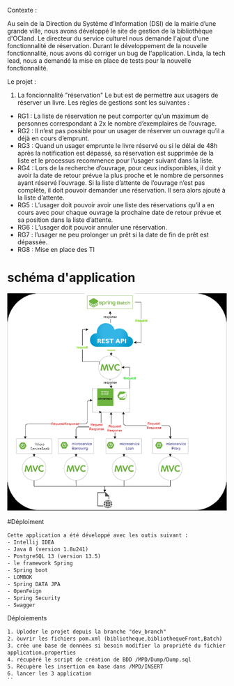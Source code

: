 Contexte :

Au sein de la Direction du Système d’Information (DSI) de 
la mairie d’une grande ville, nous avons développé 
le site de gestion de la bibliothèque d'OCland. 
Le directeur du service culturel nous demande l'ajout d'une fonctionnalité de réservation. 
Durant le développement de la nouvelle fonctionnalité, nous avons dû corriger un bug de l'application. Linda, la tech lead, nous a demandé la mise en place de tests pour la nouvelle fonctionnalité.

Le projet :
1) La foncionnalité "réservation"
   Le but est de permettre aux usagers de réserver un livre. Les règles de gestions sont les suivantes :

- RG1 : La liste de réservation ne peut comporter qu’un maximum de personnes correspondant à 2x le nombre d’exemplaires de l’ouvrage.
- RG2 : Il n’est pas possible pour un usager de réserver un ouvrage qu’il a déjà en cours d’emprunt.
- RG3 : Quand un usager emprunte le livre réservé ou si le délai de 48h après la notification est dépassé, sa réservation est supprimée de la liste et le processus recommence pour l’usager suivant dans la liste.
- RG4 : Lors de la recherche d’ouvrage, pour ceux indisponibles, il doit y avoir la date de retour prévue la plus proche et le nombre de personnes ayant réservé l’ouvrage. Si la liste d’attente de l’ouvrage n’est pas complète, il doit pouvoir demander une réservation. Il sera alors ajouté à la liste d’attente.
- RG5 : L’usager doit pouvoir avoir une liste des réservations qu’il a en cours avec pour chaque ouvrage la prochaine date de retour prévue et sa position dans la liste d’attente.
- RG6 : L’usager doit pouvoir annuler une réservation.
- RG7 : l’usager ne peu prolonger un prêt si la date de fin de prêt est dépassée.
- RG8 : Mise en place des TI  
# schéma d'application


![img_1.png](img_1.png)


#Déploiment 
```
Cette application a été développé avec les outis suivant :
- Intellij IDEA
- Java 8 (version 1.8u241)
- PostgreSQL 13 (version 13.5)
- le framework Spring 
- Spring boot
- LOMBOK
- Spring DATA JPA
- OpenFeign
- Spring Security
- Swagger 
```
Déploiements

````
1. Uploder le projet depuis la branche "dev_branch"
2. òuvrir les fichiers pom.xml (bibliotheque,bibliothequeFront,Batch)
3. crée une base de données si besoin modifier la propriété du fichier application.properties
4. récupéré le script de création de BDD /MPD/Dump/Dump.sql
5. Récupère les insertion en base dans /MPD/INSERT 
6. lancer les 3 application 
``